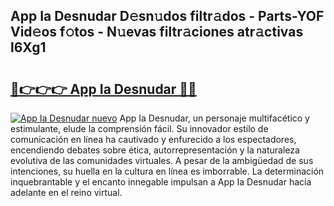 ## App Ia Desnudar D𝚎sn𝚞dos filtr𝚊dos - Parts-YOF Vid𝚎os f𝚘tos - N𝚞evas filtr𝚊ciones atr𝚊ctivas l6Xg1

# <h2><a href="http://mb56es.tromn.icu/?c=App+Ia+Desnudar">🔗👉👉👉 App Ia Desnudar 🔗🔗</a></h2>

[![App Ia Desnudar nuevo](https://i.imgur.com/pEAQMta.gif)](http://mb56es.tromn.icu/?c=App+Ia+Desnudar)
App Ia Desnudar, un personaje multifacético y estimulante, elude la comprensión fácil. Su innovador estilo de comunicación en línea ha cautivado y enfurecido a los espectadores, encendiendo debates sobre ética, autorrepresentación y la naturaleza evolutiva de las comunidades virtuales. A pesar de la ambigüedad de sus intenciones, su huella en la cultura en línea es imborrable. La determinación inquebrantable y el encanto innegable impulsan a App Ia Desnudar hacia adelante en el reino virtual.
